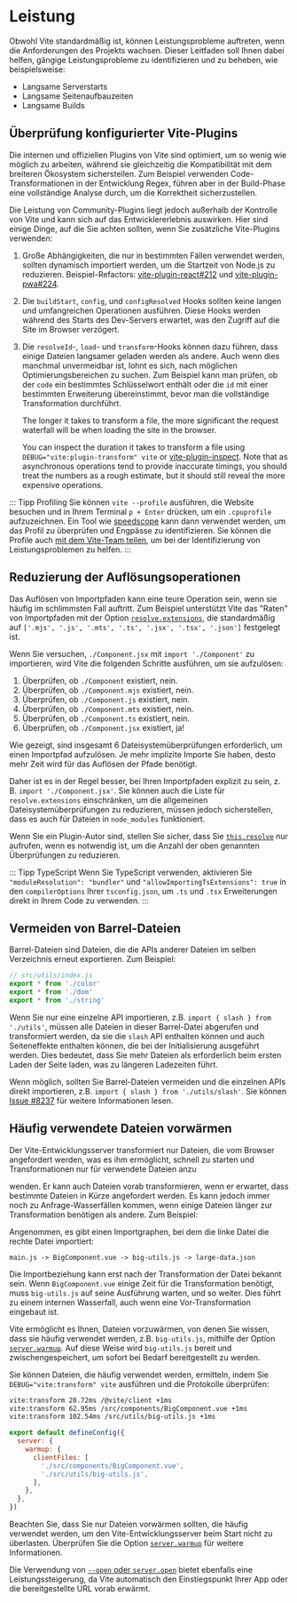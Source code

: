 # Leistung

Obwohl Vite standardmäßig ist, können Leistungsprobleme auftreten, wenn die Anforderungen des Projekts wachsen. Dieser Leitfaden soll Ihnen dabei helfen, gängige Leistungsprobleme zu identifizieren und zu beheben, wie beispielsweise:

- Langsame Serverstarts
- Langsame Seitenaufbauzeiten
- Langsame Builds

## Überprüfung konfigurierter Vite-Plugins

Die internen und offiziellen Plugins von Vite sind optimiert, um so wenig wie möglich zu arbeiten, während sie gleichzeitig die Kompatibilität mit dem breiteren Ökosystem sicherstellen. Zum Beispiel verwenden Code-Transformationen in der Entwicklung Regex, führen aber in der Build-Phase eine vollständige Analyse durch, um die Korrektheit sicherzustellen.

Die Leistung von Community-Plugins liegt jedoch außerhalb der Kontrolle von Vite und kann sich auf das Entwicklererlebnis auswirken. Hier sind einige Dinge, auf die Sie achten sollten, wenn Sie zusätzliche Vite-Plugins verwenden:

1. Große Abhängigkeiten, die nur in bestimmten Fällen verwendet werden, sollten dynamisch importiert werden, um die Startzeit von Node.js zu reduzieren. Beispiel-Refactors: [vite-plugin-react#212](https://github.com/vitejs/vite-plugin-react/pull/212) und [vite-plugin-pwa#224](https://github.com/vite-pwa/vite-plugin-pwa/pull/244).

2. Die `buildStart`, `config`, und `configResolved` Hooks sollten keine langen und umfangreichen Operationen ausführen. Diese Hooks werden während des Starts des Dev-Servers erwartet, was den Zugriff auf die Site im Browser verzögert.

3. Die `resolveId`-, `load`- und `transform`-Hooks können dazu führen, dass einige Dateien langsamer geladen werden als andere. Auch wenn dies manchmal unvermeidbar ist, lohnt es sich, nach möglichen Optimierungsbereichen zu suchen. Zum Beispiel kann man prüfen, ob der `code` ein bestimmtes Schlüsselwort enthält oder die `id` mit einer bestimmten Erweiterung übereinstimmt, bevor man die vollständige Transformation durchführt.

   The longer it takes to transform a file, the more significant the request waterfall will be when loading the site in the browser.

   You can inspect the duration it takes to transform a file using `DEBUG="vite:plugin-transform" vite` or [vite-plugin-inspect](https://github.com/antfu/vite-plugin-inspect). Note that as asynchronous operations tend to provide inaccurate timings, you should treat the numbers as a rough estimate, but it should still reveal the more expensive operations.

::: Tipp Profiling
Sie können `vite --profile` ausführen, die Website besuchen und in Ihrem Terminal `p + Enter` drücken, um ein `.cpuprofile` aufzuzeichnen. Ein Tool wie [speedscope](https://www.speedscope.app) kann dann verwendet werden, um das Profil zu überprüfen und Engpässe zu identifizieren. Sie können die Profile auch [mit dem Vite-Team teilen](https://chat.vitejs.dev), um bei der Identifizierung von Leistungsproblemen zu helfen.
:::

## Reduzierung der Auflösungsoperationen

Das Auflösen von Importpfaden kann eine teure Operation sein, wenn sie häufig im schlimmsten Fall auftritt. Zum Beispiel unterstützt Vite das "Raten" von Importpfaden mit der Option [`resolve.extensions`](/config/shared-options.md#resolve-extensions), die standardmäßig auf `['.mjs', '.js', '.mts', '.ts', '.jsx', '.tsx', '.json']` festgelegt ist.

Wenn Sie versuchen, `./Component.jsx` mit `import './Component'` zu importieren, wird Vite die folgenden Schritte ausführen, um sie aufzulösen:

1. Überprüfen, ob `./Component` existiert, nein.
2. Überprüfen, ob `./Component.mjs` existiert, nein.
3. Überprüfen, ob `./Component.js` existiert, nein.
4. Überprüfen, ob `./Component.mts` existiert, nein.
5. Überprüfen, ob `./Component.ts` existiert, nein.
6. Überprüfen, ob `./Component.jsx` existiert, ja!

Wie gezeigt, sind insgesamt 6 Dateisystemüberprüfungen erforderlich, um einen Importpfad aufzulösen. Je mehr implizite Importe Sie haben, desto mehr Zeit wird für das Auflösen der Pfade benötigt.

Daher ist es in der Regel besser, bei Ihren Importpfaden explizit zu sein, z. B. `import './Component.jsx'`. Sie können auch die Liste für `resolve.extensions` einschränken, um die allgemeinen Dateisystemüberprüfungen zu reduzieren, müssen jedoch sicherstellen, dass es auch für Dateien in `node_modules` funktioniert.

Wenn Sie ein Plugin-Autor sind, stellen Sie sicher, dass Sie [`this.resolve`](https://rollupjs.org/plugin-development/#this-resolve) nur aufrufen, wenn es notwendig ist, um die Anzahl der oben genannten Überprüfungen zu reduzieren.

::: Tipp TypeScript
Wenn Sie TypeScript verwenden, aktivieren Sie `"moduleResolution": "bundler"` und `"allowImportingTsExtensions": true` in den `compilerOptions` Ihrer `tsconfig.json`, um `.ts` und `.tsx` Erweiterungen direkt in Ihrem Code zu verwenden.
:::

## Vermeiden von Barrel-Dateien

Barrel-Dateien sind Dateien, die die APIs anderer Dateien im selben Verzeichnis erneut exportieren. Zum Beispiel:

```js
// src/utils/index.js
export * from './color'
export * from './dom'
export * from './string'
```

Wenn Sie nur eine einzelne API importieren, z.B. `import { slash } from './utils'`, müssen alle Dateien in dieser Barrel-Datei abgerufen und transformiert werden, da sie die `slash` API enthalten können und auch Seiteneffekte enthalten können, die bei der Initialisierung ausgeführt werden. Dies bedeutet, dass Sie mehr Dateien als erforderlich beim ersten Laden der Seite laden, was zu längeren Ladezeiten führt.

Wenn möglich, sollten Sie Barrel-Dateien vermeiden und die einzelnen APIs direkt importieren, z.B. `import { slash } from './utils/slash'`. Sie können [Issue #8237](https://github.com/vitejs/vite/issues/8237) für weitere Informationen lesen.

## Häufig verwendete Dateien vorwärmen

Der Vite-Entwicklungsserver transformiert nur Dateien, die vom Browser angefordert werden, was es ihm ermöglicht, schnell zu starten und Transformationen nur für verwendete Dateien anzu

wenden. Er kann auch Dateien vorab transformieren, wenn er erwartet, dass bestimmte Dateien in Kürze angefordert werden. Es kann jedoch immer noch zu Anfrage-Wasserfällen kommen, wenn einige Dateien länger zur Transformation benötigen als andere. Zum Beispiel:

Angenommen, es gibt einen Importgraphen, bei dem die linke Datei die rechte Datei importiert:

```
main.js -> BigComponent.vue -> big-utils.js -> large-data.json
```

Die Importbeziehung kann erst nach der Transformation der Datei bekannt sein. Wenn `BigComponent.vue` einige Zeit für die Transformation benötigt, muss `big-utils.js` auf seine Ausführung warten, und so weiter. Dies führt zu einem internen Wasserfall, auch wenn eine Vor-Transformation eingebaut ist.

Vite ermöglicht es Ihnen, Dateien vorzuwärmen, von denen Sie wissen, dass sie häufig verwendet werden, z.B. `big-utils.js`, mithilfe der Option [`server.warmup`](/config/server-options.md#server-warmup). Auf diese Weise wird `big-utils.js` bereit und zwischengespeichert, um sofort bei Bedarf bereitgestellt zu werden.

Sie können Dateien, die häufig verwendet werden, ermitteln, indem Sie `DEBUG="vite:transform" vite` ausführen und die Protokolle überprüfen:

```bash
vite:transform 28.72ms /@vite/client +1ms
vite:transform 62.95ms /src/components/BigComponent.vue +1ms
vite:transform 102.54ms /src/utils/big-utils.js +1ms
```

```js
export default defineConfig({
  server: {
    warmup: {
      clientFiles: [
        './src/components/BigComponent.vue',
        './src/utils/big-utils.js',
      ],
    },
  },
})
```

Beachten Sie, dass Sie nur Dateien vorwärmen sollten, die häufig verwendet werden, um den Vite-Entwicklungsserver beim Start nicht zu überlasten. Überprüfen Sie die Option [`server.warmup`](/config/server-options.md#server-warmup) für weitere Informationen.

Die Verwendung von [`--open` oder `server.open`](/config/server-options.html#server-open) bietet ebenfalls eine Leistungssteigerung, da Vite automatisch den Einstiegspunkt Ihrer App oder die bereitgestellte URL vorab erwärmt.
